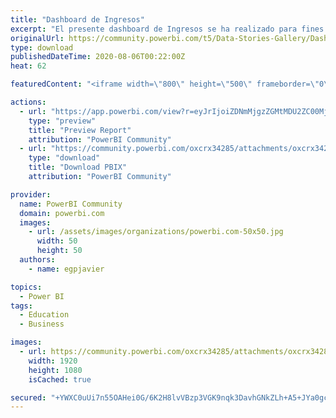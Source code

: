 ```yaml
---
title: "Dashboard de Ingresos"
excerpt: "El presente dashboard de Ingresos se ha realizado para fines educativos con datos ficticios. Puedes ver los tutoriales y descargar los recursos para"
originalUrl: https://community.powerbi.com/t5/Data-Stories-Gallery/Dashboard-de-Ingresos/m-p/1276635
type: download
publishedDateTime: 2020-08-06T00:22:00Z
heat: 62

featuredContent: "<iframe width=\"800\" height=\"500\" frameborder=\"0\" src=\"https://app.powerbi.com/view?r=eyJrIjoiZDNmMjgzZGMtMDU2ZC00MjcyLTk2MTQtZGQ5NDY2YmY1MjU3IiwidCI6Ijc5NzhlNjM0LTRlMTctNDVkZi1iOWEyLWY3NGRjOGY3YzA5ZCJ9\"></iframe>"

actions:
  - url: "https://app.powerbi.com/view?r=eyJrIjoiZDNmMjgzZGMtMDU2ZC00MjcyLTk2MTQtZGQ5NDY2YmY1MjU3IiwidCI6Ijc5NzhlNjM0LTRlMTctNDVkZi1iOWEyLWY3NGRjOGY3YzA5ZCJ9"
    type: "preview"
    title: "Preview Report"
    attribution: "PowerBI Community"
  - url: "https://community.powerbi.com/oxcrx34285/attachments/oxcrx34285/DataStoriesGallery/4431/1/Dashboard%20Superefi.pbix"
    type: "download"
    title: "Download PBIX"
    attribution: "PowerBI Community"

provider:
  name: PowerBI Community
  domain: powerbi.com
  images:
    - url: /assets/images/organizations/powerbi.com-50x50.jpg
      width: 50
      height: 50
  authors:
    - name: egpjavier

topics:
  - Power BI
tags:
  - Education
  - Business

images:
  - url: https://community.powerbi.com/oxcrx34285/attachments/oxcrx34285/DataStoriesGallery/4431/2/Fondo.png
    width: 1920
    height: 1080
    isCached: true

secured: "+YWXC0uUi7n55OAHei0G/6K2H8lvVBzp3VGK9nqk3DavhGNkZLh+A5+JYa0gc8IOD3k4WFb99Z9XBZ/vURVfbH9JQSMjx3pUo6nOFaaYw7o/3nhSwemJsH81iTmey3gqmJ8lM45didC+Yb8dcSiojJUvVrElR7Itz3Wf4Yw4AoOWrSXRfiTccSK99IHZx43YOHeosy9Hho5CBwoVsS4bZLxZsIp/j4vDKW6w0vbLhAD46skcxkHOxysDO5kbpDL80Ug9Td3WU/Ppmv6c3eEmCVai4SSkSSaD7eciySD/iT8Zha25jYjhn26/hEF29eFd7FRm2NNyrPvWJMndLBm4oKHbMm3HFHX7sRSg1AcF6+p+rOlsU5Uy8LSUVPGofJLA;CvLyhSwBL8xbRuI1bGXwFQ=="
---
```


